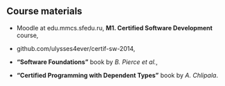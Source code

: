 ## Course materials

*	Moodle at edu.mmcs.sfedu.ru, 
	**M1. Certified Software Development** course,

*	github.com/ulysses4ever/certif-sw-2014,

*	**“Software Foundations”** book by _B. Pierce et al._,

*	**“Certified Programming with Dependent Types”** book 
	by _A. Chlipala_.
